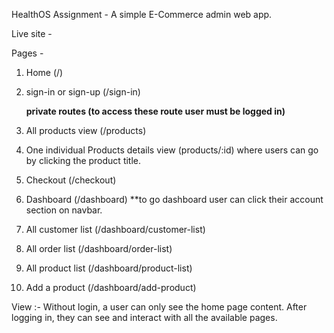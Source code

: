 HealthOS Assignment - A simple E-Commerce admin web app.

Live site -

Pages -

1. Home (/)
2. sign-in or sign-up (/sign-in)

   **private routes (to access these route user must be logged in)**
3. All products view (/products)
4. One individual Products details view (products/:id) where users can go by clicking the product title.
5. Checkout (/checkout)
6. Dashboard (/dashboard) \*\*to go dashboard user can click their account section on navbar.
7. All customer list (/dashboard/customer-list)
8. All order list (/dashboard/order-list)
9. All product list (/dashboard/product-list)
10. Add a product (/dashboard/add-product)

View :- Without login, a user can only see the home page content. After logging in, they can see and interact with all the available pages.
